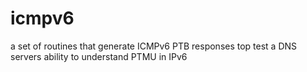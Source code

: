 # icmpv6
a set of routines that generate ICMPv6 PTB responses top test a DNS servers ability to understand PTMU in IPv6 
